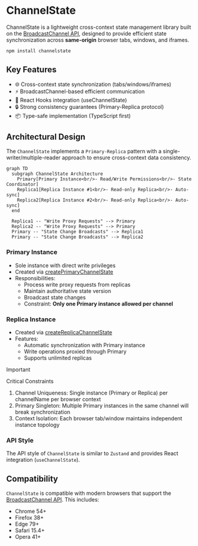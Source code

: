 # ChannelState

ChannelState is a lightweight cross-context state management library built on the [BroadcastChannel API](https://developer.mozilla.org/en-US/docs/Web/API/BroadcastChannel), designed to provide efficient state synchronization across **same-origin** browser tabs, windows, and iframes.

```sh
npm install channelstate
```

## Key Features

- 🌐 Cross-context state synchronization (tabs/windows/iframes)
- ⚡ BroadcastChannel-based efficient communication
- 🧩 React Hooks integration (useChannelState)
- 🔒 Strong consistency guarantees (Primary-Replica protocol)
- 📦 Type-safe implementation (TypeScript first)

## Architectural Design

The `ChannelState` implements a `Primary-Replica` pattern with a single-writer/multiple-reader approach to ensure cross-context data consistency.

```mermaid
graph TD
  subgraph ChannelState Architecture
    Primary[Primary Instance<br/>- Read/Write Permissions<br/>- State Coordinator]
    Replica1[Replica Instance #1<br/>- Read-only Replica<br/>- Auto-sync]
    Replica2[Replica Instance #2<br/>- Read-only Replica<br/>- Auto-sync]
  end

  Replica1 -- "Write Proxy Requests" --> Primary
  Replica2 -- "Write Proxy Requests" --> Primary
  Primary -- "State Change Broadcasts" --> Replica1
  Primary -- "State Change Broadcasts" --> Replica2
```

### Primary Instance

- Sole instance with direct write privileges
- Created via [createPrimaryChannelState](./src/channel/createPrimaryChannelState.ts)
- Responsibilities:
  - Process write proxy requests from replicas
  - Maintain authoritative state version
  - Broadcast state changes
  - Constraint: **Only one Primary instance allowed per channel**

### Replica Instance

- Created via [createReplicaChannelState](./src/channel/createReplicaChannelState.ts)
- Features:
  - Automatic synchronization with Primary instance
  - Write operations proxied through Primary
  - Supports unlimited replicas

> [!IMPORTANT]
> Critical Constraints
>
> 1. Channel Uniqueness: Single instance (Primary or Replica) per channelName per browser context
> 2. Primary Singleton: Multiple Primary instances in the same channel will break synchronization
> 3. Context Isolation: Each browser tab/window maintains independent instance topology

### API Style

The API style of `ChannelState` is similar to `Zustand` and provides React integration (`useChannelState`).

## Compatibility

`ChannelState` is compatible with modern browsers that support the [BroadcastChannel API](https://caniuse.com/?search=BroadcastChannel). This includes:

- Chrome 54+
- Firefox 38+
- Edge 79+
- Safari 15.4+
- Opera 41+
